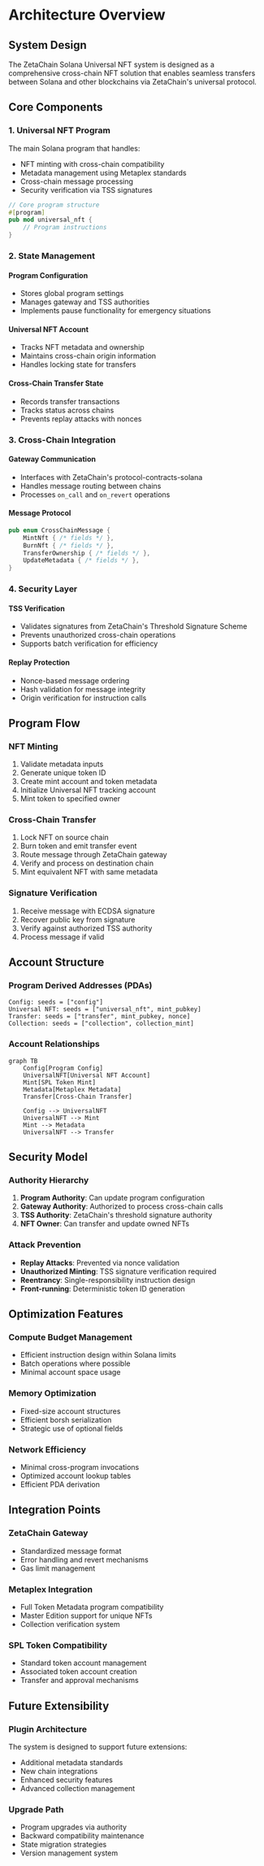 # Architecture Overview

## System Design

The ZetaChain Solana Universal NFT system is designed as a comprehensive cross-chain NFT solution that enables seamless transfers between Solana and other blockchains via ZetaChain's universal protocol.

## Core Components

### 1. Universal NFT Program

The main Solana program that handles:
- NFT minting with cross-chain compatibility
- Metadata management using Metaplex standards
- Cross-chain message processing
- Security verification via TSS signatures

```rust
// Core program structure
#[program]
pub mod universal_nft {
    // Program instructions
}
```

### 2. State Management

#### Program Configuration
- Stores global program settings
- Manages gateway and TSS authorities
- Implements pause functionality for emergency situations

#### Universal NFT Account
- Tracks NFT metadata and ownership
- Maintains cross-chain origin information
- Handles locking state for transfers

#### Cross-Chain Transfer State
- Records transfer transactions
- Tracks status across chains
- Prevents replay attacks with nonces

### 3. Cross-Chain Integration

#### Gateway Communication
- Interfaces with ZetaChain's protocol-contracts-solana
- Handles message routing between chains
- Processes `on_call` and `on_revert` operations

#### Message Protocol
```rust
pub enum CrossChainMessage {
    MintNft { /* fields */ },
    BurnNft { /* fields */ },
    TransferOwnership { /* fields */ },
    UpdateMetadata { /* fields */ },
}
```

### 4. Security Layer

#### TSS Verification
- Validates signatures from ZetaChain's Threshold Signature Scheme
- Prevents unauthorized cross-chain operations
- Supports batch verification for efficiency

#### Replay Protection
- Nonce-based message ordering
- Hash validation for message integrity
- Origin verification for instruction calls

## Program Flow

### NFT Minting
1. Validate metadata inputs
2. Generate unique token ID
3. Create mint account and token metadata
4. Initialize Universal NFT tracking account
5. Mint token to specified owner

### Cross-Chain Transfer
1. Lock NFT on source chain
2. Burn token and emit transfer event
3. Route message through ZetaChain gateway
4. Verify and process on destination chain
5. Mint equivalent NFT with same metadata

### Signature Verification
1. Receive message with ECDSA signature
2. Recover public key from signature
3. Verify against authorized TSS authority
4. Process message if valid

## Account Structure

### Program Derived Addresses (PDAs)

```
Config: seeds = ["config"]
Universal NFT: seeds = ["universal_nft", mint_pubkey]
Transfer: seeds = ["transfer", mint_pubkey, nonce]
Collection: seeds = ["collection", collection_mint]
```

### Account Relationships

```mermaid
graph TB
    Config[Program Config]
    UniversalNFT[Universal NFT Account]
    Mint[SPL Token Mint]
    Metadata[Metaplex Metadata]
    Transfer[Cross-Chain Transfer]
    
    Config --> UniversalNFT
    UniversalNFT --> Mint
    Mint --> Metadata
    UniversalNFT --> Transfer
```

## Security Model

### Authority Hierarchy
1. **Program Authority**: Can update program configuration
2. **Gateway Authority**: Authorized to process cross-chain calls
3. **TSS Authority**: ZetaChain's threshold signature authority
4. **NFT Owner**: Can transfer and update owned NFTs

### Attack Prevention
- **Replay Attacks**: Prevented via nonce validation
- **Unauthorized Minting**: TSS signature verification required
- **Reentrancy**: Single-responsibility instruction design
- **Front-running**: Deterministic token ID generation

## Optimization Features

### Compute Budget Management
- Efficient instruction design within Solana limits
- Batch operations where possible
- Minimal account space usage

### Memory Optimization
- Fixed-size account structures
- Efficient borsh serialization
- Strategic use of optional fields

### Network Efficiency
- Minimal cross-program invocations
- Optimized account lookup tables
- Efficient PDA derivation

## Integration Points

### ZetaChain Gateway
- Standardized message format
- Error handling and revert mechanisms
- Gas limit management

### Metaplex Integration
- Full Token Metadata program compatibility
- Master Edition support for unique NFTs
- Collection verification system

### SPL Token Compatibility
- Standard token account management
- Associated token account creation
- Transfer and approval mechanisms

## Future Extensibility

### Plugin Architecture
The system is designed to support future extensions:
- Additional metadata standards
- New chain integrations
- Enhanced security features
- Advanced collection management

### Upgrade Path
- Program upgrades via authority
- Backward compatibility maintenance
- State migration strategies
- Version management system